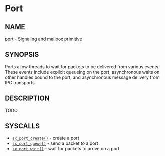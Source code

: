 # Port

## NAME

port - Signaling and mailbox primitive

## SYNOPSIS

Ports allow threads to wait for packets to be delivered from various
events. These events include explicit queueing on the port,
asynchronous waits on other handles bound to the port, and
asynchronous message delivery from IPC transports.

## DESCRIPTION

TODO

## SYSCALLS

 - [`zx_port_create()`] - create a port
 - [`zx_port_queue()`] - send a packet to a port
 - [`zx_port_wait()`] - wait for packets to arrive on a port

[`zx_port_create()`]: /docs/reference/syscalls/port_create.md
[`zx_port_queue()`]: /docs/reference/syscalls/port_queue.md
[`zx_port_wait()`]: /docs/reference/syscalls/port_wait.md
